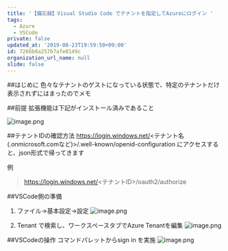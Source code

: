 ```yaml
---
title: '【備忘録】Visual Studio Code でテナントを指定してAzureにログイン '
tags:
  - Azure
  - VSCode
private: false
updated_at: '2019-08-23T19:59:50+09:00'
id: 7266b8a257b7afe8149c
organization_url_name: null
slide: false
---
```

##はじめに
色々なテナントのゲストになっている状態で、特定のテナントだけ表示されずにはまったのでメモ

##前提
拡張機能は下記がインストール済みであること

![image.png](https://qiita-image-store.s3.ap-northeast-1.amazonaws.com/0/281819/6893270b-d672-9691-4f06-3f75413188cb.png)

##テナントIDの確認方法
https://login.windows.net/<テナント名(.onmicrosoft.comなど)>/.well-known/openid-configuration
にアクセスすると、json形式で帰ってきます

例
>https://login.windows.net/<テナントID>/oauth2/authorize


##VSCode側の準備
1. ファイル→基本設定→設定
![image.png](https://qiita-image-store.s3.ap-northeast-1.amazonaws.com/0/281819/4c7b89a9-1b45-8c89-d7dd-2ce568c0e12e.png)

2. Tenant で検索し、ワークスペースタブでAzure Tenantを編集
![image.png](https://qiita-image-store.s3.ap-northeast-1.amazonaws.com/0/281819/9821be9b-4118-6c55-d857-50f4bed0788a.png)


##VSCodeの操作
コマンドパレットからsign in を実施
![image.png](https://qiita-image-store.s3.ap-northeast-1.amazonaws.com/0/281819/2e0d5474-898d-1030-2d48-70902cb4902e.png)
